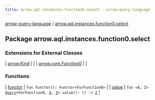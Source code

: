 ```yaml
---
title: arrow.aql.instances.function0.select - arrow-query-language
---
```


[arrow-query-language](../index.html) / [arrow.aql.instances.function0.select](./index.html)

## Package arrow.aql.instances.function0.select

### Extensions for External Classes

| [arrow.Kind](arrow.-kind/index.html) |  |
| [arrow.core.Function0](arrow.core.-function0/index.html) |  |

### Functions

| [functor](functor.html) | `fun functor(): Functor<ForFunction0>` |
| [value](value.html) | `fun <A, Z> `[`Query`](../arrow.aql/-query/index.html)`<ForFunction0, `[`A`](value.html#A)`, `[`Z`](value.html#Z)`>.value(): () -> `[`Z`](value.html#Z) |

